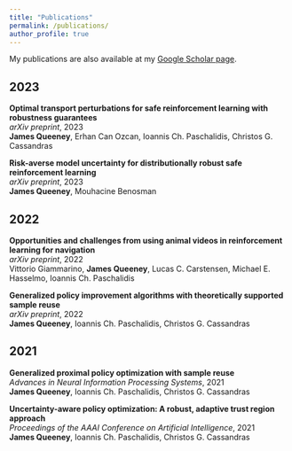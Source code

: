 ```yaml
---
title: "Publications"
permalink: /publications/
author_profile: true
---
```


My publications are also available at my [Google Scholar page](https://scholar.google.com/citations?user=ybOJ8CwAAAAJ&hl=en).

## 2023

**Optimal transport perturbations for safe reinforcement learning with robustness guarantees**
<br>
*arXiv preprint*, 2023
<br>
**James Queeney**, Erhan Can Ozcan, Ioannis Ch. Paschalidis, Christos G. Cassandras
<br>
<a href="https://arxiv.org/pdf/2301.13375.pdf"><i class="fas fa-fw fa-file-pdf zoom" aria-hidden="true"></i></a>
<a href="https://github.com/jqueeney/robust-safe-rl"><i class="fab fa-fw fa-github zoom" aria-hidden="true"></i></a>


**Risk-averse model uncertainty for distributionally robust safe reinforcement learning**
<br>
*arXiv preprint*, 2023
<br>
**James Queeney**, Mouhacine Benosman
<br>
<a href="https://arxiv.org/pdf/2301.12593.pdf"><i class="fas fa-fw fa-file-pdf zoom" aria-hidden="true"></i></a>
<a href="https://github.com/jqueeney/robust-safe-rl"><i class="fab fa-fw fa-github zoom" aria-hidden="true"></i></a>

## 2022

**Opportunities and challenges from using animal videos in reinforcement learning for navigation**
<br>
*arXiv preprint*, 2022
<br>
Vittorio Giammarino, **James Queeney**, Lucas C. Carstensen, Michael E. Hasselmo, Ioannis Ch. Paschalidis
<br>
<a href="https://arxiv.org/pdf/2209.12347.pdf"><i class="fas fa-fw fa-file-pdf zoom" aria-hidden="true"></i></a>


**Generalized policy improvement algorithms with theoretically supported sample reuse**
<br>
*arXiv preprint*, 2022
<br>
**James Queeney**, Ioannis Ch. Paschalidis, Christos G. Cassandras
<br>
<a href="https://arxiv.org/pdf/2206.13714.pdf"><i class="fas fa-fw fa-file-pdf zoom" aria-hidden="true"></i></a>
<a href="https://github.com/jqueeney/gpi"><i class="fab fa-fw fa-github zoom" aria-hidden="true"></i></a>

## 2021

**Generalized proximal policy optimization with sample reuse**
<br>
*Advances in Neural Information Processing Systems*, 2021
<br>
**James Queeney**, Ioannis Ch. Paschalidis, Christos G. Cassandras
<br>
<a href="https://proceedings.neurips.cc/paper/2021/hash/63c4b1baf3b4460fa9936b1a20919bec-Abstract.html"><i class="fas fa-fw fa-link zoom" aria-hidden="true"></i></a>
<a href="https://arxiv.org/pdf/2111.00072.pdf"><i class="fas fa-fw fa-file-pdf zoom" aria-hidden="true"></i></a>
<a href="https://github.com/jqueeney/geppo"><i class="fab fa-fw fa-github zoom" aria-hidden="true"></i></a>


**Uncertainty-aware policy optimization: A robust, adaptive trust region approach**
<br>
*Proceedings of the AAAI Conference on Artificial Intelligence*, 2021
<br>
**James Queeney**, Ioannis Ch. Paschalidis, Christos G. Cassandras
<br>
<a href="https://ojs.aaai.org/index.php/AAAI/article/view/17130"><i class="fas fa-fw fa-link zoom" aria-hidden="true"></i></a>
<a href="https://arxiv.org/pdf/2012.10791.pdf"><i class="fas fa-fw fa-file-pdf zoom" aria-hidden="true"></i></a>
